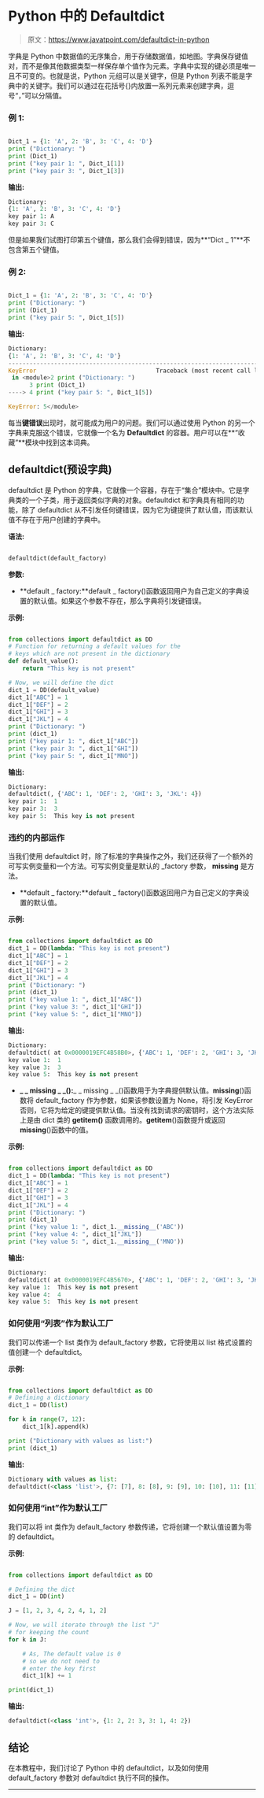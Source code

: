 # Python 中的 Defaultdict

> 原文：<https://www.javatpoint.com/defaultdict-in-python>

字典是 Python 中数据值的无序集合，用于存储数据值，如地图。字典保存键值对，而不是像其他数据类型一样保存单个值作为元素。字典中实现的键必须是唯一且不可变的。也就是说，Python 元组可以是关键字，但是 Python 列表不能是字典中的关键字。我们可以通过在花括号{}内放置一系列元素来创建字典，逗号“，”可以分隔值。

### 例 1:

```py

Dict_1 = {1: 'A', 2: 'B', 3: 'C', 4: 'D'}
print ("Dictionary: ")
print (Dict_1)
print ("key pair 1: ", Dict_1[1])
print ("key pair 3: ", Dict_1[3])

```

**输出:**

```py
Dictionary: 
{1: 'A', 2: 'B', 3: 'C', 4: 'D'}
key pair 1: A
key pair 3: C

```

但是如果我们试图打印第五个键值，那么我们会得到错误，因为**“Dict _ 1”**不包含第五个键值。

### 例 2:

```py

Dict_1 = {1: 'A', 2: 'B', 3: 'C', 4: 'D'}
print ("Dictionary: ")
print (Dict_1)
print ("key pair 5: ", Dict_1[5])

```

**输出:**

```py
Dictionary: 
{1: 'A', 2: 'B', 3: 'C', 4: 'D'}
---------------------------------------------------------------------------
KeyError                                  Traceback (most recent call last)
 in <module>2 print ("Dictionary: ")
      3 print (Dict_1)
----> 4 print ("key pair 5: ", Dict_1[5])

KeyError: 5</module> 
```

每当**键错误**出现时，就可能成为用户的问题。我们可以通过使用 Python 的另一个字典来克服这个错误，它就像一个名为 **Defaultdict** 的容器。用户可以在**“收藏”**模块中找到这本词典。

## defaultdict(预设字典)

defaultdict 是 Python 的字典，它就像一个容器，存在于“集合”模块中。它是字典类的一个子类，用于返回类似字典的对象。defaultdict 和字典具有相同的功能，除了 defaultdict 从不引发任何键错误，因为它为键提供了默认值，而该默认值不存在于用户创建的字典中。

**语法:**

```py

defaultdict(default_factory)

```

**参数:**

*   **default _ factory:**default _ factory()函数返回用户为自己定义的字典设置的默认值。如果这个参数不存在，那么字典将引发键错误。

**示例:**

```py

from collections import defaultdict as DD
# Function for returning a default values for the
# keys which are not present in the dictionary
def default_value():
    return "This key is not present"

# Now, we will define the dict
dict_1 = DD(default_value)
dict_1["ABC"] = 1
dict_1["DEF"] = 2
dict_1["GHI"] = 3
dict_1["JKL"] = 4
print ("Dictionary: ")
print (dict_1)
print ("key pair 1: ", dict_1["ABC"])
print ("key pair 3: ", dict_1["GHI"])
print ("key pair 5: ", dict_1["MNO"])

```

**输出:**

```py
Dictionary: 
defaultdict(, {'ABC': 1, 'DEF': 2, 'GHI': 3, 'JKL': 4})
key pair 1:  1
key pair 3:  3
key pair 5:  This key is not present 
```

### 违约的内部运作

当我们使用 defaultdict 时，除了标准的字典操作之外，我们还获得了一个额外的可写实例变量和一个方法。可写实例变量是默认的 _factory 参数， **__missing__** 是方法。

*   **default _ factory:**default _ factory()函数返回用户为自己定义的字典设置的默认值。

**示例:**

```py

from collections import defaultdict as DD
dict_1 = DD(lambda: "This key is not present")
dict_1["ABC"] = 1
dict_1["DEF"] = 2
dict_1["GHI"] = 3
dict_1["JKL"] = 4
print ("Dictionary: ")
print (dict_1)
print ("key value 1: ", dict_1["ABC"])
print ("key value 3: ", dict_1["GHI"])
print ("key value 5: ", dict_1["MNO"])

```

**输出:**

```py
Dictionary: 
defaultdict( at 0x0000019EFC4B58B0>, {'ABC': 1, 'DEF': 2, 'GHI': 3, 'JKL': 4})
key value 1:  1
key value 3:  3
key value 5:  This key is not present 
```

*   **_ _ missing _ _():**_ _ missing _ _()函数用于为字典提供默认值。__missing__()函数将 default_factory 作为参数，如果该参数设置为 None，将引发 KeyError 否则，它将为给定的键提供默认值。当没有找到请求的密钥时，这个方法实际上是由 dict 类的 **__getitem__()** 函数调用的。__getitem__()函数提升或返回 __missing__()函数中的值。

**示例:**

```py

from collections import defaultdict as DD
dict_1 = DD(lambda: "This key is not present")
dict_1["ABC"] = 1
dict_1["DEF"] = 2
dict_1["GHI"] = 3
dict_1["JKL"] = 4
print ("Dictionary: ")
print (dict_1)
print ("key value 1: ", dict_1.__missing__('ABC'))
print ("key value 4: ", dict_1["JKL"])
print ("key value 5: ", dict_1.__missing__('MNO'))

```

**输出:**

```py
Dictionary: 
defaultdict( at 0x0000019EFC4B5670>, {'ABC': 1, 'DEF': 2, 'GHI': 3, 'JKL': 4})
key value 1:  This key is not present
key value 4:  4
key value 5:  This key is not present 
```

### 如何使用“列表”作为默认工厂

我们可以传递一个 list 类作为 default_factory 参数，它将使用以 list 格式设置的值创建一个 defaultdict。

**示例:**

```py

from collections import defaultdict as DD
# Defining a dictionary
dict_1 = DD(list)

for k in range(7, 12):
    dict_1[k].append(k)

print ("Dictionary with values as list:")
print (dict_1)

```

**输出:**

```py
Dictionary with values as list:
defaultdict(<class 'list'>, {7: [7], 8: [8], 9: [9], 10: [10], 11: [11]})

```

### 如何使用“int”作为默认工厂

我们可以将 int 类作为 default_factory 参数传递，它将创建一个默认值设置为零的 defaultdict。

**示例:**

```py

from collections import defaultdict as DD

# Defining the dict
dict_1 = DD(int)

J = [1, 2, 3, 4, 2, 4, 1, 2]

# Now, we will iterate through the list "J"
# for keeping the count
for k in J:

    # As, The default value is 0
    # so we do not need to
    # enter the key first
    dict_1[k] += 1

print(dict_1)

```

**输出:**

```py
defaultdict(<class 'int'>, {1: 2, 2: 3, 3: 1, 4: 2})

```

## 结论

在本教程中，我们讨论了 Python 中的 defaultdict，以及如何使用 default_factory 参数对 defaultdict 执行不同的操作。

* * *